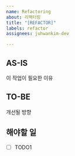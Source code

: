 ```yaml
---
name: Refactoring
about: 리팩터링
title: "[REFACTOR]"
labels: refactor
assignees: juhwankim-dev

---
```


## AS-IS

이 작업이 필요한 이유

## TO-BE

개선될 방향

## 해야할 일

- [ ] TODO1
